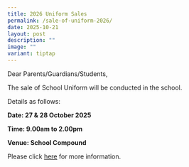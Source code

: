 ```yaml
---
title: 2026 Uniform Sales
permalink: /sale-of-uniform-2026/
date: 2025-10-21
layout: post
description: ""
image: ""
variant: tiptap
---
```

<p>Dear Parents/Guardians/Students,</p>
<p>The sale of School Uniform will be conducted in the school.</p>
<p>Details as follows:</p>
<p><strong>Date: 27 &amp; 28 October 2025</strong>
</p>
<p><strong>Time: 9.00am to 2.00pm</strong>
</p>
<p><strong>Venue: School Compound</strong>
</p>
<p>Please click <a href="/files/Announcements/Sales_of_uniforms_on_27___28_Oct_2025.pdf" rel="noopener noreferrer nofollow" target="_blank">here</a> for
more information.</p>
